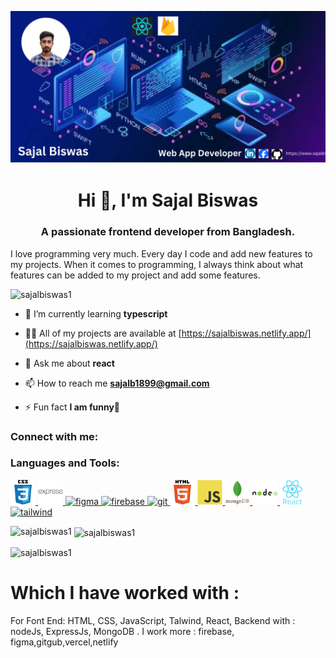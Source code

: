 <!-- ### Hi there 👋 -->
![logo](https://github.com/sajalbiswas1/sajalbiswas1/blob/main/assets/Sajal%20Biswas.png?raw=true)

<!--
**sajalbiswas1/sajalbiswas1** is a ✨ _special_ ✨ repository because its `README.md` (this file) appears on your GitHub profile.

Here are some ideas to get you started:

- 🔭 I’m currently working on ...
- 🌱 I’m currently learning ...
- 👯 I’m looking to collaborate on ...
- 🤔 I’m looking for help with ...
- 💬 Ask me about ...
- 📫 How to reach me: ...
- 😄 Pronouns: ...
- ⚡ Fun fact: ...
-->
<h1 align="center">Hi 👋, I'm Sajal Biswas</h1>
<h3 align="center">A passionate frontend developer from Bangladesh.</h3>
<p>I love programming very much. Every day I code and add new features to my projects. When it comes to programming, I always think about what features can be added to my project and add some features.</p>


<p align="left"> <img src="https://komarev.com/ghpvc/?username=sajalbiswas1&label=Profile%20views&color=0e75b6&style=flat" alt="sajalbiswas1" /> </p>

- 🌱 I’m currently learning **typescript**

- 👨‍💻 All of my projects are available at [https://sajalbiswas.netlify.app/](https://sajalbiswas.netlify.app/)

- 💬 Ask me about **react**

- 📫 How to reach me **sajalb1899@gmail.com**

- ⚡ Fun fact **I am funny🥳**

<h3 align="left">Connect with me:</h3>
<p align="left">
</p>

<h3 align="left">Languages and Tools:</h3>
<p align="left"> <a href="https://www.w3schools.com/css/" target="_blank" rel="noreferrer"> <img src="https://raw.githubusercontent.com/devicons/devicon/master/icons/css3/css3-original-wordmark.svg" alt="css3" width="40" height="40"/> </a> <a href="https://expressjs.com" target="_blank" rel="noreferrer"> <img src="https://raw.githubusercontent.com/devicons/devicon/master/icons/express/express-original-wordmark.svg" alt="express" width="40" height="40"/> </a> <a href="https://www.figma.com/" target="_blank" rel="noreferrer"> <img src="https://www.vectorlogo.zone/logos/figma/figma-icon.svg" alt="figma" width="40" height="40"/> </a> <a href="https://firebase.google.com/" target="_blank" rel="noreferrer"> <img src="https://www.vectorlogo.zone/logos/firebase/firebase-icon.svg" alt="firebase" width="40" height="40"/> </a> <a href="https://git-scm.com/" target="_blank" rel="noreferrer"> <img src="https://www.vectorlogo.zone/logos/git-scm/git-scm-icon.svg" alt="git" width="40" height="40"/> </a> <a href="https://www.w3.org/html/" target="_blank" rel="noreferrer"> <img src="https://raw.githubusercontent.com/devicons/devicon/master/icons/html5/html5-original-wordmark.svg" alt="html5" width="40" height="40"/> </a> <a href="https://developer.mozilla.org/en-US/docs/Web/JavaScript" target="_blank" rel="noreferrer"> <img src="https://raw.githubusercontent.com/devicons/devicon/master/icons/javascript/javascript-original.svg" alt="javascript" width="40" height="40"/> </a> <a href="https://www.mongodb.com/" target="_blank" rel="noreferrer"> <img src="https://raw.githubusercontent.com/devicons/devicon/master/icons/mongodb/mongodb-original-wordmark.svg" alt="mongodb" width="40" height="40"/> </a> <a href="https://nodejs.org" target="_blank" rel="noreferrer"> <img src="https://raw.githubusercontent.com/devicons/devicon/master/icons/nodejs/nodejs-original-wordmark.svg" alt="nodejs" width="40" height="40"/> </a> <a href="https://reactjs.org/" target="_blank" rel="noreferrer"> <img src="https://raw.githubusercontent.com/devicons/devicon/master/icons/react/react-original-wordmark.svg" alt="react" width="40" height="40"/> </a> <a href="https://tailwindcss.com/" target="_blank" rel="noreferrer"> <img src="https://www.vectorlogo.zone/logos/tailwindcss/tailwindcss-icon.svg" alt="tailwind" width="40" height="40"/> </a> </p>

<p><img align="left" src="https://github-readme-stats.vercel.app/api/top-langs?username=sajalbiswas1&show_icons=true&locale=en&layout=compact" alt="sajalbiswas1" /></p>

<p>&nbsp;<img align="center" src="https://github-readme-stats.vercel.app/api?username=sajalbiswas1&show_icons=true&locale=en" alt="sajalbiswas1" /></p>

<p><img align="center" src="https://github-readme-streak-stats.herokuapp.com/?user=sajalbiswas1&" alt="sajalbiswas1" /></p>

<h1>Which I have worked with :</h1>
<p>For Font End: HTML, CSS, JavaScript, Talwind, React, Backend with : nodeJs, ExpressJs, MongoDB . I work more : firebase, figma,gitgub,vercel,netlify</p>
